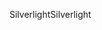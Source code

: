 <span data-ttu-id="61a8d-101">Silverlight</span><span class="sxs-lookup"><span data-stu-id="61a8d-101">Silverlight</span></span>